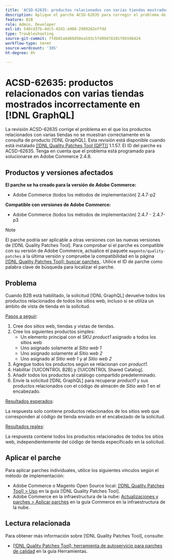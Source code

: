 ```yaml
---
title: 'ACSD-62635: productos relacionados con varias tiendas mostrados incorrectamente en  [!DNL GraphQL]'
description: Aplique el parche ACSD-62635 para corregir el problema de Adobe Commerce en el que los productos relacionados con varias tiendas no se muestran correctamente en la consulta de producto  [!DNL GraphQL] s.
feature: B2B
role: Admin, Developer
exl-id: 540cd37b-4dc5-42d1-a968-2989262effdd
type: Troubleshooting
source-git-commit: 7fdb02a6d89d50ea593c5fd99d78101f89198424
workflow-type: tm+mt
source-wordcount: '385'
ht-degree: 0%

---
```


# ACSD-62635: productos relacionados con varias tiendas mostrados incorrectamente en [!DNL GraphQL]

La revisión ACSD-62635 corrige el problema en el que los productos relacionados con varias tiendas no se muestran correctamente en la consulta de producto [!DNL GraphQL]. Esta revisión está disponible cuando está instalado [[!DNL Quality Patches Tool (QPT)]](https://experienceleague.adobe.com/docs/commerce-operations/tools/quality-patches-tool/usage.html) 1.1.57. El ID del parche es ACSD-62635. Tenga en cuenta que el problema está programado para solucionarse en Adobe Commerce 2.4.8.

## Productos y versiones afectados

**El parche se ha creado para la versión de Adobe Commerce:**

* Adobe Commerce (todos los métodos de implementación) 2.4.7-p2

**Compatible con versiones de Adobe Commerce:**

* Adobe Commerce (todos los métodos de implementación) 2.4.7 - 2.4.7-p3

>[!NOTE]
>
>El parche podría ser aplicable a otras versiones con las nuevas versiones de [!DNL Quality Patches Tool]. Para comprobar si el parche es compatible con su versión de Adobe Commerce, actualice el paquete `magento/quality-patches` a la última versión y compruebe la compatibilidad en la página [[!DNL Quality Patches Tool]: buscar parches ](https://experienceleague.adobe.com/tools/commerce-quality-patches/index.html). Utilice el ID de parche como palabra clave de búsqueda para localizar el parche.

## Problema

Cuando B2B está habilitado, la solicitud [!DNL GraphQL] devuelve todos los productos relacionados de todos los sitios web, incluso si se utiliza un ámbito de vista de tienda en la solicitud.

<u>Pasos a seguir</u>:

1. Cree dos sitios web, tiendas y vistas de tiendas.
1. Cree los siguientes productos simples:
   * Un elemento principal con el SKU *product1* asignado a todos los sitios web
   * Uno asignado solamente al *Sitio web 1*
   * Uno asignado solamente al *Sitio web 2*
   * Uno asignado al *Sitio web 1* y al *Sitio web 2*
1. Agregue todos los productos según se relacionan con *product1*.
1. Habilitar [!UICONTROL B2B] y [!UICONTROL Shared Catalog].
1. Añadir todos los productos al catálogo compartido predeterminado.
1. Envíe la solicitud [!DNL GraphQL] para recuperar *product1* y sus productos relacionados con el código de almacén de *Sitio web 1* en el encabezado.

<u>Resultados esperados</u>:

La respuesta solo contiene productos relacionados de los sitios web que corresponden al código de tienda enviado en el encabezado de la solicitud.

<u>Resultados reales</u>:

La respuesta contiene todos los productos relacionados de todos los sitios web, independientemente del código de tienda especificado en la solicitud.

## Aplicar el parche

Para aplicar parches individuales, utilice los siguientes vínculos según el método de implementación:

* Adobe Commerce o Magento Open Source local: [[!DNL Quality Patches Tool] > Uso](/help/tools/quality-patches-tool/usage.md) en la guía [!DNL Quality Patches Tool].
* Adobe Commerce en la infraestructura de la nube: [Actualizaciones y parches > Aplicar parches](https://experienceleague.adobe.com/docs/commerce-cloud-service/user-guide/develop/upgrade/apply-patches.html) en la guía Commerce en la infraestructura de la nube.

## Lectura relacionada

Para obtener más información sobre [!DNL Quality Patches Tool], consulte:

* [[!DNL Quality Patches Tool]: herramienta de autoservicio para parches de calidad](/help/tools/quality-patches-tool/quality-patches-tool-to-self-serve-quality-patches.md) en la guía Herramientas.
